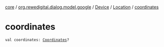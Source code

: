 [core](../../../index.md) / [org.rewedigital.dialog.model.google](../../index.md) / [Device](../index.md) / [Location](index.md) / [coordinates](./coordinates.md)

# coordinates

`val coordinates: `[`Coordinates`](-coordinates/index.md)`?`